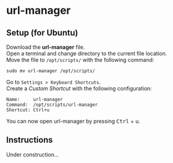# url-manager

## Setup (for Ubuntu)
Download the **url-manager** file.<br />
Open a terminal and change directory to the current file location.<br />
Move the file to `/opt/scripts/` with the following command:
```
sudo mv url-manager /opt/scripts/
```
Go to `Settings > Keyboard Shortcuts`.<br />
Create a *Custom Shortcut* with the following configuration:
```
Name:     url-manager
Command:  /opt/scripts/url-manager
Shortcut: Ctrl+u
```
You can now open url-manager by pressing <kbd>Ctrl</kbd> + <kbd>u</kbd>.

## Instructions
Under construction...
<!-- Insert url-manager images -->
